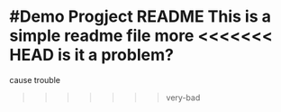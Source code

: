 #Demo Progject README
This is a simple readme file
more
<<<<<<< HEAD
is it a problem?
=======
cause trouble
>>>>>>> very-bad

